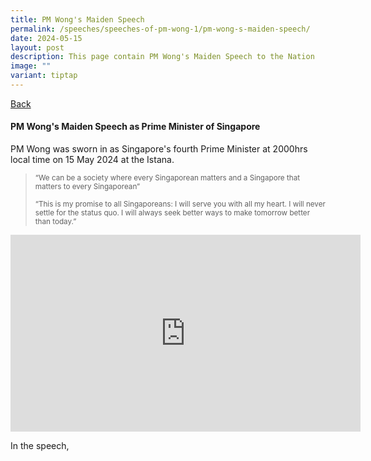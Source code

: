 ```yaml
---
title: PM Wong's Maiden Speech
permalink: /speeches/speeches-of-pm-wong-1/pm-wong-s-maiden-speech/
date: 2024-05-15
layout: post
description: This page contain PM Wong's Maiden Speech to the Nation
image: ""
variant: tiptap
---
```

<p><a href="/speeches/speeches-of-pm-wong-1" rel="noopener noreferrer nofollow" target="_blank">Back</a>
</p>
<h4>PM Wong's Maiden Speech as Prime Minister of Singapore</h4>
<p>PM Wong was sworn in as Singapore's fourth Prime Minister at 2000hrs local
time on 15 May 2024 at the Istana.</p>
<p></p>
<blockquote>
<p><sup>“We can be a society where every Singaporean matters and a Singapore that matters to every Singaporean” <br></sup>
</p>
<p><sup>“This is my promise to all Singaporeans: I will serve you with all my heart. I will never settle for the status quo. I will always seek better ways to make tomorrow better than today.”</sup>
</p>
<p></p>
</blockquote>
<div class="iframe-wrapper">
<iframe height="315" width="560" allowfullscreen="true" frameborder="0" src="https://www.youtube.com/embed/02wyKGU7F6Y?si=2W9VkHrStzNgMjAd"></iframe>
</div>
<p></p>
<p>In the speech,</p>